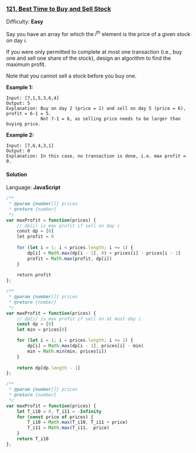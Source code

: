 ### [121\. Best Time to Buy and Sell Stock](https://leetcode.com/problems/best-time-to-buy-and-sell-stock/)

Difficulty: **Easy**


Say you have an array for which the _i_<sup>th</sup> element is the price of a given stock on day _i_.

If you were only permitted to complete at most one transaction (i.e., buy one and sell one share of the stock), design an algorithm to find the maximum profit.

Note that you cannot sell a stock before you buy one.

**Example 1:**

```
Input: [7,1,5,3,6,4]
Output: 5
Explanation: Buy on day 2 (price = 1) and sell on day 5 (price = 6), profit = 6-1 = 5.
             Not 7-1 = 6, as selling price needs to be larger than buying price.
```

**Example 2:**

```
Input: [7,6,4,3,1]
Output: 0
Explanation: In this case, no transaction is done, i.e. max profit = 0.
```


#### Solution

Language: **JavaScript**

```javascript
/**
 * @param {number[]} prices
 * @return {number}
 */
var maxProfit = function(prices) {
    // dp[i] is max profit if sell on day i
    const dp = [0]
    let profit = 0
    
    for (let i = 1; i < prices.length; i += 1) {
        dp[i] = Math.max(dp[i - 1], 0) + prices[i] - prices[i - 1]
        profit = Math.max(profit, dp[i])
    }
    
    return profit
};
```

```javascript
/**
 * @param {number[]} prices
 * @return {number}
 */
var maxProfit = function(prices) {
    // dp[i] is max profit if sell on at most day i
    const dp = [0]
    let min = prices[0]

    for (let i = 1; i < prices.length; i += 1) {
        dp[i] = Math.max(dp[i - 1], prices[i] - min)
        min = Math.min(min, prices[i])
    }
    
    return dp[dp.length - 1]
};
```

```javascript
/**
 * @param {number[]} prices
 * @return {number}
 */
var maxProfit = function(prices) {
    let T_i10 = 0, T_i11 = -Infinity
    for (const price of prices) {
        T_i10 = Math.max(T_i10, T_i11 + price)
        T_i11 = Math.max(T_i11, -price)
    }
    return T_i10
};
```